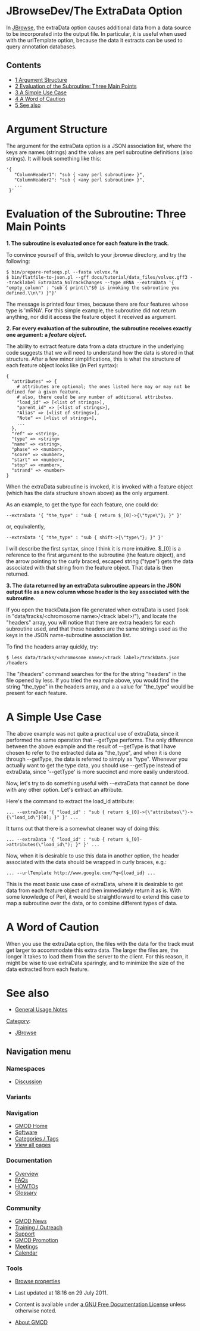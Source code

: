 



<span id="top"></span>




# <span dir="auto">JBrowseDev/The ExtraData Option</span>









In [JBrowse](../JBrowse.1 "JBrowse"), the extraData option causes
additional data from a data source to be incorporated into the output
file. In particular, it is useful when used with the urlTemplate option,
because the data it extracts can be used to query annotation databases.


## Contents



- [<span class="tocnumber">1</span> <span class="toctext">Argument
  Structure</span>](#Argument_Structure)
- [<span class="tocnumber">2</span> <span class="toctext">Evaluation of
  the Subroutine: Three Main
  Points</span>](#Evaluation_of_the_Subroutine:_Three_Main_Points)
- [<span class="tocnumber">3</span> <span class="toctext">A Simple Use
  Case</span>](#A_Simple_Use_Case)
- [<span class="tocnumber">4</span> <span class="toctext">A Word of
  Caution</span>](#A_Word_of_Caution)
- [<span class="tocnumber">5</span> <span class="toctext">See
  also</span>](#See_also)



# <span id="Argument_Structure" class="mw-headline">Argument Structure</span>

The argument for the extraData option is a JSON association list, where
the keys are names (strings) and the values are perl subroutine
definitions (also strings). It will look something like this:

    '{
       "ColumnHeader1": "sub { <any perl subroutine> }",
       "ColumnHeader2": "sub { <any perl subroutine> }",
       ...
     }'

# <span id="Evaluation_of_the_Subroutine:_Three_Main_Points" class="mw-headline">Evaluation of the Subroutine: Three Main Points</span>

**1. The subroutine is evaluated once for each feature in the track.**

To convince yourself of this, switch to your jbrowse directory, and try
the following:

    $ bin/prepare-refseqs.pl --fasta volvox.fa
    $ bin/flatfile-to-json.pl --gff docs/tutorial/data_files/volvox.gff3 --tracklabel ExtraData_NoTrackChanges --type mRNA --extraData '{ "empty_column" : "sub { print(\"$0 is invoking the subroutine you defined.\\n\") }"}'

The message is printed four times, because there are four features whose
type is 'mRNA'. For this simple example, the subroutine did not return
anything, nor did it access the feature object it received as argument.

**2. For every evaluation of the subroutine, the subroutine receives
exactly one argument: a *feature object*.**

The ability to extract feature data from a data structure in the
underlying code suggests that we will need to understand how the data is
stored in that structure. After a few minor simplifications, this is
what the structure of each feature object looks like (in Perl syntax):

    {
      "attributes" => {
        # attributes are optional; the ones listed here may or may not be defined for a given feature.
        # also, there could be any number of additional attributes.
        "load_id" => [<list of strings>],
        "parent_id" => [<list of strings>],
        "Alias" => [<list of strings>],
        "Note" => [<list of strings>],
        ...
      },
      "ref" => <string>,
      "type" => <string>
      "name" => <string>,
      "phase" => <number>,
      "score" => <number>,
      "start" => <number>,
      "stop" => <number>,
      "strand" => <number>
    }

When the extraData subroutine is invoked, it is invoked with a feature
object (which has the data structure shown above) as the only argument.

As an example, to get the type for each feature, one could do:

    --extraData '{ "the_type" : "sub { return $_[0]->{\"type\"}; }" }'

or, equivalently,

    --extraData '{ "the_type" : "sub { shift->{\"type\"}; }" }'

I will describe the first syntax, since I think it is more intuitive.
\$\_\[0\] is a reference to the first argument to the subroutine (the
feature object), and the arrow pointing to the curly braced, escaped
string ("type") gets the data associated with that string from the
feature object. That data is then returned.

**3. The data returned by an extraData subroutine appears in the JSON
output file as a new column whose header is the key associated with the
subroutine.**

If you open the trackData.json file generated when extraData is used
(look in "data/tracks/\<chromosome name\>/\<track label\>/"), and locate
the "headers" array, you will notice that there are extra headers for
each subroutine used, and that these headers are the same strings used
as the keys in the JSON name-subroutine association list.

To find the headers array quickly, try:

    $ less data/tracks/<chromosome name>/<track label>/trackData.json
    /headers

The "/headers" command searches for the for the string "headers" in the
file opened by less. If you tried the example above, you would find the
string "the_type" in the headers array, and a a value for "the_type"
would be present for each feature.

# <span id="A_Simple_Use_Case" class="mw-headline">A Simple Use Case</span>

The above example was not quite a practical use of extraData, since it
performed the same operation that --getType performs. The only
difference between the above example and the result of --getType is that
I have chosen to refer to the extracted data as "the_type", and when it
is done through --getType, the data is referred to simply as "type".
Whenever you actually want to get the type data, you should use
--getType instead of extraData, since '--getType' is more succinct and
more easily understood.

Now, let's try to do something useful with --extraData that cannot be
done with any other option. Let's extract an attribute.

Here's the command to extract the load_id attribute:

    ... --extraData '{ "load_id" : "sub { return $_[0]->{\"attributes\"}->{\"load_id\"}[0]; }" }' ...

It turns out that there is a somewhat cleaner way of doing this:

    ... --extraData '{ "load_id" : "sub { return $_[0]->attributes(\"load_id\"); }" }' ...

Now, when it is desirable to use this data in another option, the header
associated with the data should be wrapped in curly braces, e.g.:

    ... --urlTemplate http://www.google.com/?q={load_id} ...

This is the most basic use case of extraData, where it is desirable to
get data from each feature object and then immediately return it as is.
With some knowledge of Perl, it would be straightforward to extend this
case to map a subroutine over the data, or to combine different types of
data.

# <span id="A_Word_of_Caution" class="mw-headline">A Word of Caution</span>

When you use the extraData option, the files with the data for the track
must get larger to accommodate this extra data. The larger the files
are, the longer it takes to load them from the server to the client. For
this reason, it might be wise to use extraData sparingly, and to
minimize the size of the data extracted from each feature.

# <span id="See_also" class="mw-headline">See also</span>

- <a href="General_Usage" class="mw-redirect"
  title="JBrowseDev/General Usage">General Usage Notes</a>




[Category](../Special%3ACategories "Special%3ACategories"):

- [JBrowse](../Category%3AJBrowse "Category%3AJBrowse")






## Navigation menu



### Namespaces


- <span id="ca-talk"><a
  href="http://gmod.org/mediawiki/index.php?title=Talk:JBrowseDev/The_ExtraData_Option&amp;action=edit&amp;redlink=1"
  accesskey="t"
  title="Discussion about the content page [t]">Discussion</a></span>


### 

### Variants[](#)








<a href="../Main_Page"
style="background-image: url(../../images/GMOD-cogs.png);"
title="Visit the main page"></a>


### Navigation



- <span id="n-GMOD-Home">[GMOD Home](../Main_Page)</span>
- <span id="n-Software">[Software](../GMOD_Components)</span>
- <span id="n-Categories-.2F-Tags">[Categories /
  Tags](../Categories)</span>
- <span id="n-View-all-pages">[View all
  pages](../Special:AllPages)</span>




### Documentation



- <span id="n-Overview">[Overview](../Overview)</span>
- <span id="n-FAQs">[FAQs](../Category%3AFAQ)</span>
- <span id="n-HOWTOs">[HOWTOs](../Category%3AHOWTO)</span>
- <span id="n-Glossary">[Glossary](../Glossary)</span>




### Community



- <span id="n-GMOD-News">[GMOD News](../GMOD_News)</span>
- <span id="n-Training-.2F-Outreach">[Training /
  Outreach](../Training_and_Outreach)</span>
- <span id="n-Support">[Support](../Support)</span>
- <span id="n-GMOD-Promotion">[GMOD Promotion](../GMOD_Promotion)</span>
- <span id="n-Meetings">[Meetings](../Meetings)</span>
- <span id="n-Calendar">[Calendar](../Calendar)</span>




### Tools

- <span id="t-smwbrowselink"><a href="../Special%3ABrowse/JBrowseDev-2FThe_ExtraData_Option"
  rel="smw-browse">Browse properties</a></span>



- <span id="footer-info-lastmod">Last updated at 18:16 on 29 July
  2011.</span>
<!-- - <span id="footer-info-viewcount">11,760 page views.</span> -->
- <span id="footer-info-copyright">Content is available under
  <a href="http://www.gnu.org/licenses/fdl-1.3.html" class="external"
  rel="nofollow">a GNU Free Documentation License</a> unless otherwise
  noted.</span>

<!-- -->

- <span id="footer-places-about">[About
  GMOD](../GMOD%3AAbout "GMOD%3AAbout")</span>

<!-- -->




